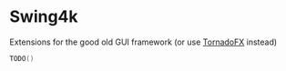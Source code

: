 # Swing4k

Extensions for the good old GUI framework (or use [TornadoFX](https://github.com/edvin/tornadofx) instead)

```kotlin
TODO()
```
